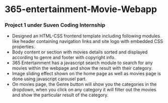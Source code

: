 # 365-entertainment-Movie-Webapp

### Project 1 under Suven Coding Internship


<ul><li>Designed an HTML-CSS frontend template including following modules like header containing navigation links and site logo with embedded CSS properties. </li>
<li>Body content or section with movies details sorted and displayed according to genre and footer with copyright info.</li>
<li>365 Entertainment has a javascript search module to search for any movies within the webpage and show the result with their category.</li>
<li>Image sliding effect shown on the home page as well as movies page is done using javascript carousel part.</li>
<li>On movies page, the Genre button will show you the categories in the dropdown, when you click on any category it will filter out the movies and show the particular result of the category.</li>

